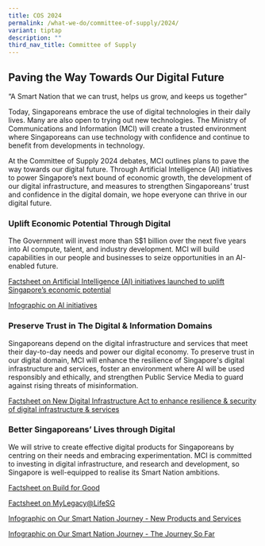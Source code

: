 ```yaml
---
title: COS 2024
permalink: /what-we-do/committee-of-supply/2024/
variant: tiptap
description: ""
third_nav_title: Committee of Supply
---
```

<h2>Paving the Way Towards Our Digital Future</h2>
<p>“A Smart Nation that we can trust, helps us grow, and keeps us together”</p>
<p>Today, Singaporeans embrace the use of digital technologies in their daily
lives. Many are also open to trying out new technologies. The Ministry
of Communications and Information (MCI) will create a trusted environment
where Singaporeans can use technology with confidence and continue to benefit
from developments in technology.</p>
<p>At the Committee of Supply 2024 debates, MCI outlines plans to pave the
way towards our digital future. Through Artificial Intelligence (AI) initiatives
to power Singapore’s next bound of economic growth, the development of
our digital infrastructure, and measures to strengthen Singaporeans’ trust
and confidence in the digital domain, we hope everyone can thrive in our
digital future.</p>
<h3>Uplift Economic Potential Through Digital</h3>
<p>The Government will invest more than S$1 billion over the next five years
into AI compute, talent, and industry development. MCI will build capabilities
in our people and businesses to seize opportunities in an AI-enabled future.</p>
<p><a href="https://www.mci.gov.sg/media-centre/press-releases/ai-initiatives-launched-to-uplift-sg-economic-potential/" rel="noopener noreferrer nofollow" target="_blank">Factsheet on Artificial Intelligence (AI) initiatives launched to uplift Singapore’s economic potential</a>
</p>
<p><a href="/files/Press Releases 2024/AI_initiatives_to_power_Singapores_economic_growth.pdf" rel="noopener noreferrer nofollow" target="_blank">Infographic on AI initiatives </a>
</p>
<h3>Preserve Trust in The Digital &amp; Information Domains</h3>
<p>Singaporeans depend on the digital infrastructure and services that meet
their day-to-day needs and power our digital economy. To preserve trust
in our digital domain, MCI will enhance the resilience of Singapore's digital
infrastructure and services, foster an environment where AI will be used
responsibly and ethically, and strengthen Public Service Media to guard
against rising threats of misinformation.</p>
<p><a href="https://www.mci.gov.sg/media-centre/press-releases/new-digital-infrastructure-act/" rel="noopener noreferrer nofollow" target="_blank">Factsheet on New Digital Infrastructure Act to enhance resilience &amp; security of digital infrastructure &amp; services</a>
</p>
<h3>Better Singaporeans’ Lives through Digital</h3>
<p>We will strive to create effective digital products for Singaporeans by
centring on their needs and embracing experimentation. MCI is committed
to investing in digital infrastructure, and research and development, so
Singapore is well-equipped to realise its Smart Nation ambitions.</p>
<p><a href="https://www.mci.gov.sg/media-centre/press-releases/build-for-good/" rel="noopener noreferrer nofollow" target="_blank">Factsheet on Build for Good</a>
</p>
<p><a href="https://www.mci.gov.sg/media-centre/press-releases/my-legacy-life-sg/" rel="noopener noreferrer nofollow" target="_blank">Factsheet on MyLegacy@LifeSG</a>
</p>
<p><a href="/files/Press Releases 2024/The_Latest_in_Our_Smart_Nation_Journey_Exciting_New_Products_and_Services.pdf" rel="noopener noreferrer nofollow" target="_blank">Infographic on Our Smart Nation Journey - New Products and Services</a>
</p>
<p><a href="/files/Press Releases 2024/Our_Smart_Nation_Journey_The_Story_So_Far.pdf" rel="noopener noreferrer nofollow" target="_blank">Infographic on Our Smart Nation Journey - The Journey So Far</a>
</p>